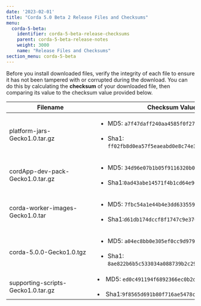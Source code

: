 ```yaml
---
date: '2023-02-01'
title: "Corda 5.0 Beta 2 Release Files and Checksums"
menu:
  corda-5-beta:
    identifier: corda-5-beta-release-checksums
    parent: corda-5-beta-release-notes
    weight: 3000
    name: "Release Files and Checksums"
section_menu: corda-5-beta
---
```


Before you install downloaded files, verify the integrity of each file to ensure it has not been tampered with or corrupted during the download. You can do this by calculating the **checksum** of your downloaded file, then comparing its value to the checksum value provided below.

| <div style="width:220px">Filename</div> | Checksum Value                                                                                                                                                                             |
|---------------------------------------|-----------------------------------------------------------------------------------------------------------------------------------------------------------------------------------------|
| platform-jars-Gecko1.0.tar.gz                 | <ul><li> MD5: `a7f47daff240aa4585f0f276cd75e2c4` </li> <br><li> Sha1: `ff02fb8d0ea57f5eaeabd0e8c74e38ebc25189b3`</li></ul>                                                                                                          |
| cordApp-dev-pack-Gecko1.0.tar.gz                    |<ul><li> MD5: `34d96e07b1b05f9116320b0f0ab57e00`</li><br><li> Sha1:`0ad43abe14571f4b1cd64e900712e8585030e6a7`</li></ul>                                                                                                                                       |
| corda-worker-images-Gecko1.0.tar                         |<ul><li> MD5: `7fbc54a1e44b4e3dd63355965b0fe302`</li> <br> <li> Sha1:`d61db174dccf8f1747c9e37014f3ba573cc972bd`  </li></ul>                                                                                                                                     |
| corda-5.0.0-Gecko1.0.tgz                         | <ul><li> MD5: `a04ec8bb0e305ef0cc9d9794f2bf6c56`</li> <br> <li> Sha1: `8ae822b6b5c533034a088739b2c29fd17259176e`</li></ul> |
| supporting-scripts-Gecko1.0.tar.gz                          |<uk> <li> MD5: `ed0c491194f6892366ec0b2df314c94d` </li> <br>  <li> Sha1:`9f8565d691b80f716ae5478c85e18000283c4405` </li></ul>                                                          |
